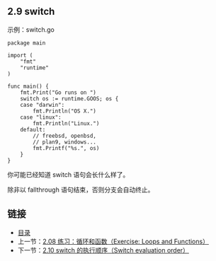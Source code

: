 ## 2.9 switch

示例：switch.go

    package main

    import (
    	"fmt"
    	"runtime"
    )

    func main() {
    	fmt.Print("Go runs on ")
    	switch os := runtime.GOOS; os {
    	case "darwin":
    		fmt.Println("OS X.")
    	case "linux":
    		fmt.Println("Linux.")
    	default:
    		// freebsd, openbsd,
    		// plan9, windows...
    		fmt.Printf("%s.", os)
    	}
    }


你可能已经知道 switch 语句会长什么样了。

除非以 fallthrough 语句结束，否则分支会自动终止。

## 链接
* [目录](https://github.com/gnefiy/go-zh/blob/master/tour/directory.md)
* 上一节：[2.08 练习：循环和函数（Exercise: Loops and Functions）](https://github.com/gnefiy/go-zh/blob/master/tour/02.08.md)
* 下一节：[2.10 switch 的执行顺序（Switch evaluation order）](https://github.com/gnefiy/go-zh/blob/master/tour/02.10.md)
